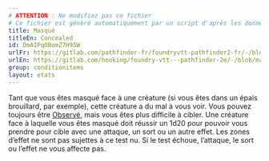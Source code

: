 ```yaml
---
# ATTENTION : Ne modifiez pas ce fichier
# Ce fichier est généré automatiquement par un script d'après les données du module Foundry VTT officiel et de sa traduction
title: Masqué
titleEn: Concealed
id: DmAIPqOBomZ7H95W
urlFr: https://gitlab.com/pathfinder-fr/foundryvtt-pathfinder2-fr/-/blob/master/data/conditionitems/DmAIPqOBomZ7H95W.htm
urlEn: https://gitlab.com/hooking/foundry-vtt---pathfinder-2e/-/blob/master/packs/data/conditionitems.db/concealed.json
group: conditionitems
layout: etats
---
```

Tant que vous êtes masqué face à une créature (si vous êtes dans un épais brouillard, par exemple), cette créature a du mal à vous voir. Vous pouvez toujours être [Observé](observé.md), mais vous êtes plus difficile à cibler. Une créature face à laquelle vous êtes masqué doit réussir un  <a class="inline-roll roll" title="test nu DD 5" data-mode="roll" data-flavor="test nu DD 5" data-formula="1d20"><i class="fas fa-dice-d20"></i> 1d20</a> pour pouvoir vous prendre pour cible avec une attaque, un sort ou un autre effet. Les zones d’effet ne sont pas sujettes à ce test nu. Si le test échoue, l’attaque, le sort ou l’effet ne vous affecte pas.


